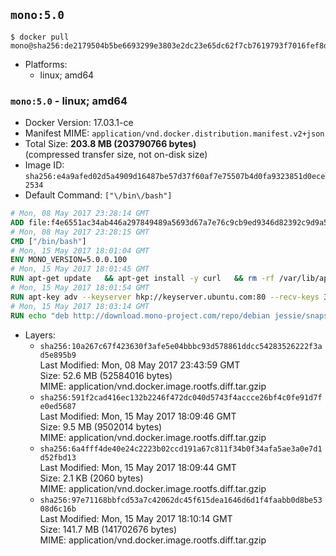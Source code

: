 ## `mono:5.0`

```console
$ docker pull mono@sha256:de2179504b5be6693299e3803e2dc23e65dc62f7cb7619793f7016fef8d2085a
```

-	Platforms:
	-	linux; amd64

### `mono:5.0` - linux; amd64

-	Docker Version: 17.03.1-ce
-	Manifest MIME: `application/vnd.docker.distribution.manifest.v2+json`
-	Total Size: **203.8 MB (203790766 bytes)**  
	(compressed transfer size, not on-disk size)
-	Image ID: `sha256:e4a9afed02d5a4909d16487be57d37f60af7e75507b4d0fa9323851d0ece2534`
-	Default Command: `["\/bin\/bash"]`

```dockerfile
# Mon, 08 May 2017 23:28:14 GMT
ADD file:f4e6551ac34ab446a297849489a5693d67a7e76c9cb9ed9346d82392c9d9a5fe in / 
# Mon, 08 May 2017 23:28:15 GMT
CMD ["/bin/bash"]
# Mon, 15 May 2017 18:01:04 GMT
ENV MONO_VERSION=5.0.0.100
# Mon, 15 May 2017 18:01:45 GMT
RUN apt-get update   && apt-get install -y curl   && rm -rf /var/lib/apt/lists/*
# Mon, 15 May 2017 18:01:54 GMT
RUN apt-key adv --keyserver hkp://keyserver.ubuntu.com:80 --recv-keys 3FA7E0328081BFF6A14DA29AA6A19B38D3D831EF
# Mon, 15 May 2017 18:03:14 GMT
RUN echo "deb http://download.mono-project.com/repo/debian jessie/snapshots/$MONO_VERSION main" > /etc/apt/sources.list.d/mono-official.list   && apt-get update   && apt-get install -y binutils mono-devel ca-certificates-mono fsharp mono-vbnc nuget referenceassemblies-pcl   && rm -rf /var/lib/apt/lists/* /tmp/*
```

-	Layers:
	-	`sha256:10a267c67f423630f3afe5e04bbbc93d578861ddcc54283526222f3ad5e895b9`  
		Last Modified: Mon, 08 May 2017 23:43:59 GMT  
		Size: 52.6 MB (52584016 bytes)  
		MIME: application/vnd.docker.image.rootfs.diff.tar.gzip
	-	`sha256:591f2cad416ec132b2246f472dc040d5743f4accce26bf4c0fe91d7fe0ed5687`  
		Last Modified: Mon, 15 May 2017 18:09:46 GMT  
		Size: 9.5 MB (9502014 bytes)  
		MIME: application/vnd.docker.image.rootfs.diff.tar.gzip
	-	`sha256:6a4fff4de40e24c2223b02ccd191a67c811f34b0f34afa5ae3a0e7d1d52fbd13`  
		Last Modified: Mon, 15 May 2017 18:09:44 GMT  
		Size: 2.1 KB (2060 bytes)  
		MIME: application/vnd.docker.image.rootfs.diff.tar.gzip
	-	`sha256:97e71168bbfcd53a7c42062dc45f615dea1646d6d1f4faabb0d8be5308d6c16b`  
		Last Modified: Mon, 15 May 2017 18:10:14 GMT  
		Size: 141.7 MB (141702676 bytes)  
		MIME: application/vnd.docker.image.rootfs.diff.tar.gzip
